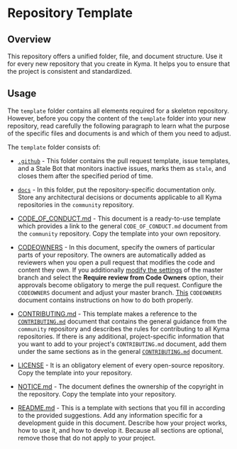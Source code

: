 # Repository Template

## Overview

This repository offers a unified folder, file, and document structure. Use it for every new repository that you create in Kyma. It helps you to ensure that the project is consistent and standardized.

## Usage

The `template` folder contains all elements required for a skeleton repository. However, before you copy the content of the `template` folder into your new repository, read carefully the following paragraph to learn what the purpose of the specific files and documents is and which of them you need to adjust.

The `template` folder consists of:

* [`.github`](./template/.github) - This folder contains the pull request template, issue templates, and a Stale Bot that monitors inactive issues, marks them as `stale`, and closes them after the specified period of time.

* [`docs`](./template/docs) - In this folder, put the repository-specific documentation only. Store any architectural decisions or documents applicable to all Kyma repositories in the `community` repository.

* [CODE_OF_CONDUCT.md](./template/CODE_OF_CONDUCT.md) - This document is a ready-to-use template which provides a link to the general `CODE_OF_CONDUCT.md` document from the `community` repository. Copy the template into your own repository.

* [CODEOWNERS](./template/CODEOWNERS) - In this document, specify the owners of particular parts of your repository. The owners are automatically added as reviewers when you open a pull request that modifies the code and content they own. If you additionally [modify the settings](https://help.github.com/articles/enabling-required-reviews-for-pull-requests/) of the master branch and select the **Require review from Code Owners** option, their approvals become obligatory to merge the pull request. Configure the `CODEOWNERS` document and adjust your master branch. [This](./template/CODEOWNERS) `CODEOWNERS` document contains instructions on how to do both properly.

* [CONTRIBUTING.md](./template/CONTRIBUTING.md) - This template makes a reference to the [`CONTRIBUTING.md`](https://github.com/kyma-project/community/blob/master/CONTRIBUTING.md) document that contains the general guidance from the `community` repository and describes the rules for contributing to all Kyma repositories. If there is any additional, project-specific information that you want to add to your project's `CONTRIBUTING.md` document, add them under the same sections as in the general [`CONTRIBUTING.md`](https://github.com/kyma-project/community/blob/master/CONTRIBUTING.md) document.

* [LICENSE](./template/LICENSE) - It is an obligatory element of every open-source repository. Copy the template into your repository.

* [NOTICE.md](./template/NOTICE.md) - The document defines the ownership of the copyright in the repository. Copy the template into your repository.

* [README.md](./template/README.md) - This is a template with sections that you fill in according to the provided suggestions. Add any information specific for a development guide in this document. Describe how your project works, how to use it, and how to develop it. Because all sections are optional, remove those that do not apply to your project.  
